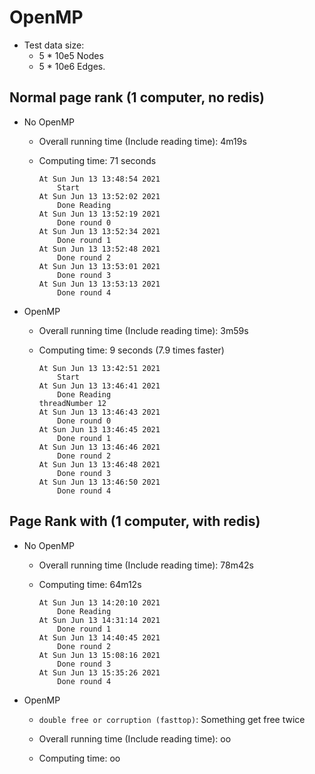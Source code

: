 # OpenMP

+ Test data size:
  + 5 * 10e5 Nodes
  + 5 * 10e6 Edges.
## Normal page rank (1 computer, no redis)

+ No OpenMP
  + Overall running time (Include reading time): 4m19s
  + Computing time: 71 seconds
  
    ```
    At Sun Jun 13 13:48:54 2021
        Start
    At Sun Jun 13 13:52:02 2021
        Done Reading
    At Sun Jun 13 13:52:19 2021
        Done round 0
    At Sun Jun 13 13:52:34 2021
        Done round 1
    At Sun Jun 13 13:52:48 2021
        Done round 2
    At Sun Jun 13 13:53:01 2021
        Done round 3
    At Sun Jun 13 13:53:13 2021
        Done round 4
    ```

+ OpenMP
  + Overall running time (Include reading time): 3m59s
  + Computing time: 9 seconds (7.9 times faster)
    
    ```
    At Sun Jun 13 13:42:51 2021
        Start
    At Sun Jun 13 13:46:41 2021
        Done Reading
    threadNumber 12
    At Sun Jun 13 13:46:43 2021
        Done round 0
    At Sun Jun 13 13:46:45 2021
        Done round 1
    At Sun Jun 13 13:46:46 2021
        Done round 2
    At Sun Jun 13 13:46:48 2021
        Done round 3
    At Sun Jun 13 13:46:50 2021
        Done round 4
    ```
## Page Rank with (1 computer, with redis)

+ No OpenMP
  + Overall running time (Include reading time): 78m42s
  + Computing time: 64m12s
  
    ```
    At Sun Jun 13 14:20:10 2021
        Done Reading
    At Sun Jun 13 14:31:14 2021
        Done round 1
    At Sun Jun 13 14:40:45 2021
        Done round 2
    At Sun Jun 13 15:08:16 2021
        Done round 3
    At Sun Jun 13 15:35:26 2021
        Done round 4
    ```

+ OpenMP
  + `double free or corruption (fasttop)`: Something get free twice
  + Overall running time (Include reading time): oo
  + Computing time: oo
    
    ```
    
    ```
